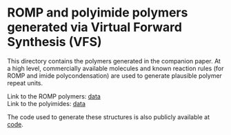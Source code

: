 # ROMP and polyimide polymers generated via Virtual Forward Synthesis (VFS)

This directory contains the polymers generated in the companion paper. At a high level, commercially available molecules and known reaction rules (for ROMP and imide polycondensation) are used to generate plausible polymer repeat units.

Link to the ROMP polymers: [data](https://github.com/Ramprasad-Group/polyVERSE/tree/main/Virtual-Polymer/VFS/ROMP_and_polyimide/Code_to_generate_structures/tree/main/data)
<br>Link to the polyimides: [data](https://github.com/Ramprasad-Group/polyVERSE/tree/main/Virtual-Polymer/VFS/ROMP_and_polyimide/Code_to_generate_structures/tree/main/data)

The code used to generate these structures is also publicly available at [code](https://github.com/Ramprasad-Group/polyVERSE/tree/main/Virtual-Polymer/VFS/ROMP_and_polyimide/Code_to_generate_structures).
